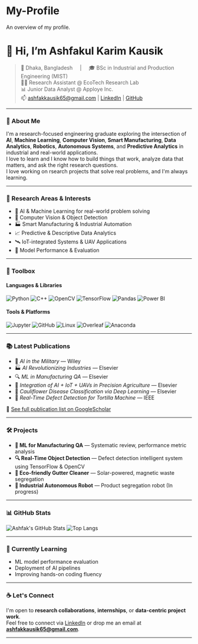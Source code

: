 # My-Profile
An overview of my profile.

# 👋 Hi, I’m Ashfakul Karim Kausik

> 📍 Dhaka, Bangladesh &nbsp;&nbsp;&nbsp; | &nbsp;&nbsp;&nbsp; 🎓 BSc in Industrial and Production Engineering (MIST)  
> 🧑‍🔬 Research Assistant @ EcoTech Research Lab  
> 📊 Junior Data Analyst @ Apploye Inc.  
> 📫 ashfakkausik65@gmail.com | [LinkedIn](https://www.linkedin.com/in/ashfak-kausik) | [GitHub](https://github.com/Ashfak-Kausik)

---

### 💬 About Me

I'm a research-focused engineering graduate exploring the intersection of **AI**, **Machine Learning**, **Computer Vision**, **Smart Manufacturing**, **Data Analytics**, **Robotics**, **Autonomous Systems**, and **Predictive Analytics** in industrial and real-world applications.  
I love to learn and I know how to build things that work, analyze data that matters, and ask the right research questions.  
I love working on rsearch projects that solve real problems, and I'm always learning.

---

### 🚀 Research Areas & Interests

- 🔎 AI & Machine Learning for real-world problem solving  
- 🤖 Computer Vision & Object Detection  
- 🏭 Smart Manufacturing & Industrial Automation  
- 📈 Predictive & Descriptive Data Analytics  
- 🛰️ IoT-integrated Systems & UAV Applications  
- 🧪 Model Performance & Evaluation

---

### 🧰 Toolbox

#### Languages & Libraries
![Python](https://img.shields.io/badge/-Python-black?style=flat&logo=python)
![C++](https://img.shields.io/badge/-C++-00599C?style=flat&logo=c%2B%2B&logoColor=white)
![OpenCV](https://img.shields.io/badge/-OpenCV-5C3EE8?style=flat&logo=opencv)
![TensorFlow](https://img.shields.io/badge/-TensorFlow-FF6F00?style=flat&logo=tensorflow)
![Pandas](https://img.shields.io/badge/-Pandas-150458?style=flat&logo=pandas)
![Power BI](https://img.shields.io/badge/-PowerBI-F2C811?style=flat&logo=powerbi)

#### Tools & Platforms
![Jupyter](https://img.shields.io/badge/-Jupyter-F37626?style=flat&logo=jupyter)
![GitHub](https://img.shields.io/badge/-GitHub-181717?style=flat&logo=github)
![Linux](https://img.shields.io/badge/-Linux-FCC624?style=flat&logo=linux)
![Overleaf](https://img.shields.io/badge/-Overleaf-47A141?style=flat&logo=overleaf)
![Anaconda](https://img.shields.io/badge/-Anaconda-44A833?style=flat&logo=anaconda)

---

### 📚 Latest Publications

- 🧠 *AI in the Military* — Wiley  
- 🏭 *AI Revolutionizing Industries* — Elsevier  
- 🔍 *ML in Manufacturing QA* — Elsevier  
- 🌾 *Integration of AI + IoT + UAVs in Precision Agriculture* — Elsevier  
- 🥦 *Cauliflower Disease Classification via Deep Learning* — Elsevier  
- 🔧 *Real-Time Defect Detection for Tortilla Machine* — IEEE

📑 [See full publication list on GoogleScholar]([https://www.researchgate.net/profile/Ashfakul-Karim-Kausik](https://scholar.google.com.au/citations?view_op=list_works&hl=en&user=JlAgpPsAAAAJ))

---

### 🛠️ Projects

- **🧠 ML for Manufacturing QA** — Systematic review, performance metric analysis  
- **🔍 Real-Time Object Detection** — Defect detection intelligent system using TensorFlow & OpenCV  
- **🌿 Eco-friendly Gutter Cleaner** — Solar-powered, magnetic waste segregation  
- **🦾 Industrial Autonomous Robot** — Product segregation robot (In progress)

---

### 📊 GitHub Stats

![Ashfak's GitHub Stats](https://github-readme-stats.vercel.app/api?username=Ashfak-Kausik&show_icons=true&theme=gruvbox)
![Top Langs](https://github-readme-stats.vercel.app/api/top-langs/?username=Ashfak-Kausik&layout=compact&theme=gruvbox)

---

### 🌱 Currently Learning

- ML model performance evaluation  
- Deployment of AI pipelines  
- Improving hands-on coding fluency  

---

### ☕ Let's Connect

I'm open to **research collaborations**, **internships**, or **data-centric project work**.  
Feel free to connect via [LinkedIn](https://www.linkedin.com/in/ashfak-kausik) or drop me an email at **ashfakkausik65@gmail.com**.

---

